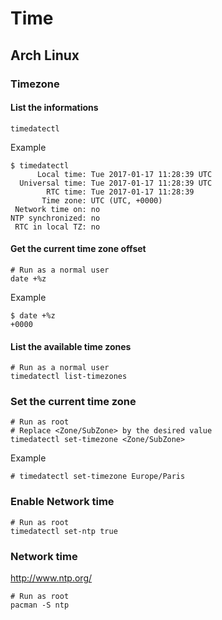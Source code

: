 # Time

## Arch Linux

### Timezone

#### List the informations

```shell
timedatectl
```

Example

```terminal
$ timedatectl
      Local time: Tue 2017-01-17 11:28:39 UTC
  Universal time: Tue 2017-01-17 11:28:39 UTC
        RTC time: Tue 2017-01-17 11:28:39
       Time zone: UTC (UTC, +0000)
 Network time on: no
NTP synchronized: no
 RTC in local TZ: no
```

#### Get the current time zone offset

```shell
# Run as a normal user
date +%z
```

Example
```terminal
$ date +%z
+0000
```

#### List the available time zones

```shell
# Run as a normal user
timedatectl list-timezones
```

### Set the current time zone

```shell
# Run as root
# Replace <Zone/SubZone> by the desired value
timedatectl set-timezone <Zone/SubZone>
```

Example

```terminal
# timedatectl set-timezone Europe/Paris
```

### Enable Network time

```shell
# Run as root
timedatectl set-ntp true
```

### Network time

http://www.ntp.org/

```shell
# Run as root
pacman -S ntp
```
